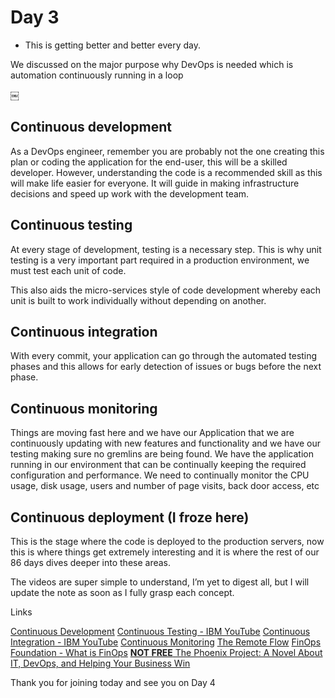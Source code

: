 # Day 3

* This is getting better and better every day.

We discussed on the major purpose why DevOps is needed which is automation continuously running in a loop

￼

## Continuous development

As a DevOps engineer, remember you are probably not the one creating this plan or coding the application for the end-user, this will be a skilled developer. However, understanding the code is a recommended skill as this will make life easier for everyone. It will guide in making infrastructure decisions and speed up work with the development team.

## Continuous testing

At every stage of development, testing is a necessary step. This is why unit testing is a very important part required in a production environment, we must test each unit of code.

This also aids the micro-services style of code development whereby each unit is built to work individually without depending on another.

## Continuous integration

With every commit, your application can go through the automated testing phases and this allows for early detection of issues or bugs before the next phase.

## Continuous monitoring

Things are moving fast here and we have our Application that we are continuously updating with new features and functionality and we have our testing making sure no gremlins are being found. We have the application running in our environment that can be continually keeping the required configuration and performance. We need to continually monitor the CPU usage, disk usage, users and number of page visits, back door access, etc

## Continuous deployment (I froze here)

This is the stage where the code is deployed to the production servers, now this is where things get extremely interesting and it is where the rest of our 86 days dives deeper into these areas.

The videos are super simple to understand, I’m yet to digest all, but I will update the note as soon as I fully grasp each concept.

Links

[Continuous Development](https://www.youtube.com/watch?v=UnjwVYAN7Ns)
[Continuous Testing - IBM YouTube](https://www.youtube.com/watch?v=RYQbmjLgubM)
[Continuous Integration - IBM YouTube](https://www.youtube.com/watch?v=1er2cjUq1UI)
[Continuous Monitoring](https://www.youtube.com/watch?v=Zu53QQuYqJ0)
[The Remote Flow](https://www.notion.so/The-Remote-Flow-d90982e77a144f4f990c135f115f41c6)
[FinOps Foundation - What is FinOps](https://www.finops.org/introduction/what-is-finops/)
[**NOT FREE** The Phoenix Project: A Novel About IT, DevOps, and Helping Your Business Win](https://www.amazon.co.uk/Phoenix-Project-DevOps-Helping-Business-ebook/dp/B00AZRBLHO)

Thank you for joining today and see you on Day 4
